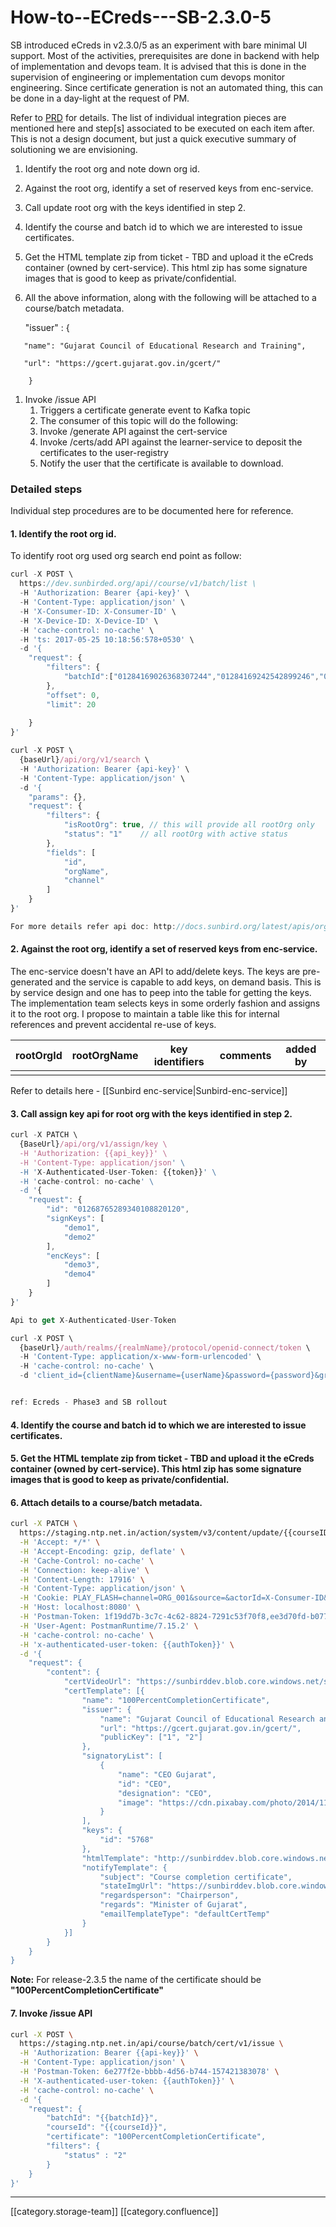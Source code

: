 # How-to--ECreds---SB-2.3.0-5

SB introduced eCreds in v2.3.0/5 as an experiment with bare minimal UI support. Most of the activities, prerequisites are done in backend with help of implementation and devops team. It is advised that this is done in the supervision of engineering or implementation cum devops monitor engineering. Since certificate generation is not an automated thing, this can be done in a day-light at the request of PM.

Refer to [PRD](https://project-sunbird.atlassian.net/wiki/spaces/PRD/pages/1063092344/eCreds) for details. The list of individual integration pieces are mentioned here and step\[s] associated to be executed on each item after. This is not a design document, but just a quick executive summary of solutioning we are envisioning.

1. Identify the root org and note down org id.&#x20;
2. Against the root org, identify a set of reserved keys from enc-service.
3. Call update root org with the keys identified in step 2.&#x20;
4. Identify the course and batch id to which we are interested to issue certificates.
5. Get the HTML template zip from ticket - TBD and upload it the eCreds container (owned by cert-service). This html zip has some signature images that is good to keep as private/confidential.
6.  All the above information, along with the following will be attached to a course/batch metadata.

    "issuer" : {

```
   "name": "Gujarat Council of Educational Research and Training",
```

```
   "url": "https://gcert.gujarat.gov.in/gcert/"

    }
```

1. Invoke /issue API
   1. Triggers a certificate generate event to Kafka topic
   2. The consumer of this topic will do the following:
   3. Invoke /generate API against the cert-service
   4. Invoke /certs/add API against the learner-service to deposit the certificates to the user-registry
   5. Notify the user that the certificate is available to download.

### Detailed steps

Individual step procedures are to be documented here for reference.

#### 1. Identify the root org id.

&#x20; To identify root org used org search end point as follow:

```js
curl -X POST \
  https://dev.sunbirded.org/api//course/v1/batch/list \
  -H 'Authorization: Bearer {api-key}' \
  -H 'Content-Type: application/json' \
  -H 'X-Consumer-ID: X-Consumer-ID' \
  -H 'X-Device-ID: X-Device-ID' \
  -H 'cache-control: no-cache' \
  -H 'ts: 2017-05-25 10:18:56:578+0530' \
  -d '{
    "request": {
        "filters": {
            "batchId":["01284169026368307244","01284169242542899246","01282684567237427212","01284169718189260844","01284093466818969624","0128310849258864641"]
        },
        "offset": 0,
        "limit": 20
       
    }
}'
```

&#x20; &#x20;

```js
curl -X POST \
  {baseUrl}/api/org/v1/search \
  -H 'Authorization: Bearer {api-key}' \
  -H 'Content-Type: application/json' \
  -d '{
    "params": {},
    "request": {
        "filters": {
            "isRootOrg": true, // this will provide all rootOrg only
            "status": "1"    // all rootOrg with active status
        },
        "fields": [
            "id",
            "orgName",
            "channel"
        ]
    }
}'

For more details refer api doc: http://docs.sunbird.org/latest/apis/orgapi/#operation/Organisation%20Search
```

&#x20;   &#x20;

#### 2. Against the root org, identify a set of reserved keys from enc-service.

The enc-service doesn't have an API to add/delete keys. The keys are pre-generated and the service is capable to add keys, on demand basis. This is by service design and one has to peep into the table for getting the keys. The implementation team selects keys in some orderly fashion and assigns it to the root org. I propose to maintain a table like this for internal references and prevent accidental re-use of keys.

| rootOrgId | rootOrgName | key identifiers | comments | added by |
| --------- | ----------- | --------------- | -------- | -------- |
|           |             |                 |          |          |

Refer to details here - \[\[Sunbird enc-service|Sunbird-enc-service]]

#### 3. Call assign key api for root org with the keys identified in step 2.

```js
curl -X PATCH \
  {BaseUrl}/api/org/v1/assign/key \
  -H 'Authorization: {{api_key}}' \
  -H 'Content-Type: application/json' \
  -H 'X-Authenticated-User-Token: {{token}}' \
  -H 'cache-control: no-cache' \
  -d '{
    "request": {
        "id": "01268765289340108820120",
        "signKeys": [
            "demo1",
            "demo2"
        ],
        "encKeys": [
            "demo3",
            "demo4"
        ]
    }
}'

Api to get X-Authenticated-User-Token

curl -X POST \
  {baseUrl}/auth/realms/{realmName}/protocol/openid-connect/token \
  -H 'Content-Type: application/x-www-form-urlencoded' \
  -H 'cache-control: no-cache' \
  -d 'client_id={clientName}&username={userName}&password={password}&grant_type=password'


ref: Ecreds - Phase3 and SB rollout
```

#### 4. Identify the course and batch id to which we are interested to issue certificates.

#### 5. Get the HTML template zip from ticket - TBD and upload it the eCreds container (owned by cert-service). This html zip has some signature images that is good to keep as private/confidential.

#### 6. Attach details to a course/batch metadata.

```bash
curl -X PATCH \
  https://staging.ntp.net.in/action/system/v3/content/update/{{courseID}} \
  -H 'Accept: */*' \
  -H 'Accept-Encoding: gzip, deflate' \
  -H 'Cache-Control: no-cache' \
  -H 'Connection: keep-alive' \
  -H 'Content-Length: 17916' \
  -H 'Content-Type: application/json' \
  -H 'Cookie: PLAY_FLASH=channel=ORG_001&source=&actorId=X-Consumer-ID&did=X-Device-ID&actorType=consumer&requestId=8e27cbf5-e299-43b0-bca7-8347f7e5abcf&signupType=' \
  -H 'Host: localhost:8080' \
  -H 'Postman-Token: 1f19dd7b-3c7c-4c62-8824-7291c53f70f8,ee3d70fd-b077-4824-bbb1-9f29194c4d47' \
  -H 'User-Agent: PostmanRuntime/7.15.2' \
  -H 'cache-control: no-cache' \
  -H 'x-authenticated-user-token: {{authToken}}' \
  -d '{
    "request": {
        "content": {
        	"certVideoUrl": "https://sunbirddev.blob.core.windows.net/sunbird-content-dev/content/assets/do_112831862871203840114/small.mp4",
            "certTemplate": [{
            	"name": "100PercentCompletionCertificate",
                "issuer": {
                    "name": "Gujarat Council of Educational Research and Training",
                    "url": "https://gcert.gujarat.gov.in/gcert/",
                    "publicKey": ["1", "2"]
                },
                "signatoryList": [
                    {
                        "name": "CEO Gujarat",
                        "id": "CEO",
                        "designation": "CEO",
                        "image": "https://cdn.pixabay.com/photo/2014/11/09/08/06/signature-523237__340.jpg"
                    }
                ],
                "keys": {
                	"id": "5768"
                },
                "htmlTemplate": "http://sunbirddev.blob.core.windows.net/dev-e-credentials/v1/certificate.zip",
                "notifyTemplate": {
                	"subject": "Course completion certificate",
        			"stateImgUrl": "https://sunbirddev.blob.core.windows.net/orgemailtemplate/img/File-0128212938260643843.png",
                	"regardsperson": "Chairperson",
        			"regards": "Minister of Gujarat",
        			"emailTemplateType": "defaultCertTemp"
                }
            }]
        }
    }
}
```

**Note:** For release-2.3.5 the name of the certificate should be **"100PercentCompletionCertificate"**

#### 7. Invoke /issue API

```bash
curl -X POST \
  https://staging.ntp.net.in/api/course/batch/cert/v1/issue \
  -H 'Authorization: Bearer {{api-key}}' \
  -H 'Content-Type: application/json' \
  -H 'Postman-Token: 6e277f2e-bbbb-4d56-b744-157421383078' \
  -H 'X-authenticated-user-token: {{authToken}}' \
  -H 'cache-control: no-cache' \
  -d '{
    "request": {
        "batchId": "{{batchId}}", 
        "courseId": "{{courseId}}", 
        "certificate": "100PercentCompletionCertificate",
        "filters": {
            "status" : "2"
        }
    }
}'
```

***

\[\[category.storage-team]] \[\[category.confluence]]
